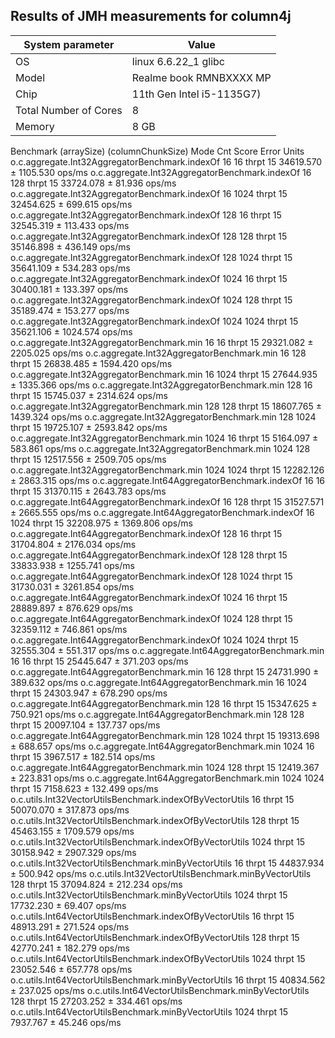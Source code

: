 ## Results of JMH measurements for column4j

| System parameter      | Value                              |
|-----------------------|------------------------------------|
| OS                    | linux 6.6.22_1 glibc               |
| Model                 | Realme book RMNBXXXX MP            |
| Chip                  | 11th Gen Intel i5-1135G7)          |
| Total Number of Cores | 8                                  |
| Memory                | 8 GB                               |


Benchmark                                                 (arraySize)  (columnChunkSize)   Mode  Cnt      Score      Error   Units
o.c.aggregate.Int32AggregatorBenchmark.indexOf                     16                 16  thrpt   15  34619.570 ± 1105.530  ops/ms
o.c.aggregate.Int32AggregatorBenchmark.indexOf                     16                128  thrpt   15  33724.078 ±   81.936  ops/ms
o.c.aggregate.Int32AggregatorBenchmark.indexOf                     16               1024  thrpt   15  32454.625 ±  699.615  ops/ms
o.c.aggregate.Int32AggregatorBenchmark.indexOf                    128                 16  thrpt   15  32545.319 ±  113.433  ops/ms
o.c.aggregate.Int32AggregatorBenchmark.indexOf                    128                128  thrpt   15  35146.898 ±  436.149  ops/ms
o.c.aggregate.Int32AggregatorBenchmark.indexOf                    128               1024  thrpt   15  35641.109 ±  534.283  ops/ms
o.c.aggregate.Int32AggregatorBenchmark.indexOf                   1024                 16  thrpt   15  30400.181 ±  133.397  ops/ms
o.c.aggregate.Int32AggregatorBenchmark.indexOf                   1024                128  thrpt   15  35189.474 ±  153.277  ops/ms
o.c.aggregate.Int32AggregatorBenchmark.indexOf                   1024               1024  thrpt   15  35621.106 ± 1024.574  ops/ms
o.c.aggregate.Int32AggregatorBenchmark.min                         16                 16  thrpt   15  29321.082 ± 2205.025  ops/ms
o.c.aggregate.Int32AggregatorBenchmark.min                         16                128  thrpt   15  26838.485 ± 1594.420  ops/ms
o.c.aggregate.Int32AggregatorBenchmark.min                         16               1024  thrpt   15  27644.935 ± 1335.366  ops/ms
o.c.aggregate.Int32AggregatorBenchmark.min                        128                 16  thrpt   15  15745.037 ± 2314.624  ops/ms
o.c.aggregate.Int32AggregatorBenchmark.min                        128                128  thrpt   15  18607.765 ± 1439.324  ops/ms
o.c.aggregate.Int32AggregatorBenchmark.min                        128               1024  thrpt   15  19725.107 ± 2593.842  ops/ms
o.c.aggregate.Int32AggregatorBenchmark.min                       1024                 16  thrpt   15   5164.097 ±  583.861  ops/ms
o.c.aggregate.Int32AggregatorBenchmark.min                       1024                128  thrpt   15  12517.556 ± 2509.705  ops/ms
o.c.aggregate.Int32AggregatorBenchmark.min                       1024               1024  thrpt   15  12282.126 ± 2863.315  ops/ms
o.c.aggregate.Int64AggregatorBenchmark.indexOf                     16                 16  thrpt   15  31370.115 ± 2643.783  ops/ms
o.c.aggregate.Int64AggregatorBenchmark.indexOf                     16                128  thrpt   15  31527.571 ± 2665.555  ops/ms
o.c.aggregate.Int64AggregatorBenchmark.indexOf                     16               1024  thrpt   15  32208.975 ± 1369.806  ops/ms
o.c.aggregate.Int64AggregatorBenchmark.indexOf                    128                 16  thrpt   15  31704.804 ± 2176.034  ops/ms
o.c.aggregate.Int64AggregatorBenchmark.indexOf                    128                128  thrpt   15  33833.938 ± 1255.741  ops/ms
o.c.aggregate.Int64AggregatorBenchmark.indexOf                    128               1024  thrpt   15  31730.031 ± 3261.854  ops/ms
o.c.aggregate.Int64AggregatorBenchmark.indexOf                   1024                 16  thrpt   15  28889.897 ±  876.629  ops/ms
o.c.aggregate.Int64AggregatorBenchmark.indexOf                   1024                128  thrpt   15  32359.112 ±  746.861  ops/ms
o.c.aggregate.Int64AggregatorBenchmark.indexOf                   1024               1024  thrpt   15  32555.304 ±  551.317  ops/ms
o.c.aggregate.Int64AggregatorBenchmark.min                         16                 16  thrpt   15  25445.647 ±  371.203  ops/ms
o.c.aggregate.Int64AggregatorBenchmark.min                         16                128  thrpt   15  24731.990 ±  389.632  ops/ms
o.c.aggregate.Int64AggregatorBenchmark.min                         16               1024  thrpt   15  24303.947 ±  678.290  ops/ms
o.c.aggregate.Int64AggregatorBenchmark.min                        128                 16  thrpt   15  15347.625 ±  750.921  ops/ms
o.c.aggregate.Int64AggregatorBenchmark.min                        128                128  thrpt   15  20097.104 ±  137.737  ops/ms
o.c.aggregate.Int64AggregatorBenchmark.min                        128               1024  thrpt   15  19313.698 ±  688.657  ops/ms
o.c.aggregate.Int64AggregatorBenchmark.min                       1024                 16  thrpt   15   3967.517 ±  182.514  ops/ms
o.c.aggregate.Int64AggregatorBenchmark.min                       1024                128  thrpt   15  12419.367 ±  223.831  ops/ms
o.c.aggregate.Int64AggregatorBenchmark.min                       1024               1024  thrpt   15   7158.623 ±  132.499  ops/ms
o.c.utils.Int32VectorUtilsBenchmark.indexOfByVectorUtils           16                     thrpt   15  50070.070 ±  317.873  ops/ms
o.c.utils.Int32VectorUtilsBenchmark.indexOfByVectorUtils          128                     thrpt   15  45463.155 ± 1709.579  ops/ms
o.c.utils.Int32VectorUtilsBenchmark.indexOfByVectorUtils         1024                     thrpt   15  30158.942 ± 2907.329  ops/ms
o.c.utils.Int32VectorUtilsBenchmark.minByVectorUtils               16                     thrpt   15  44837.934 ±  500.942  ops/ms
o.c.utils.Int32VectorUtilsBenchmark.minByVectorUtils              128                     thrpt   15  37094.824 ±  212.234  ops/ms
o.c.utils.Int32VectorUtilsBenchmark.minByVectorUtils             1024                     thrpt   15  17732.230 ±   69.407  ops/ms
o.c.utils.Int64VectorUtilsBenchmark.indexOfByVectorUtils           16                     thrpt   15  48913.291 ±  271.524  ops/ms
o.c.utils.Int64VectorUtilsBenchmark.indexOfByVectorUtils          128                     thrpt   15  42770.241 ±  182.279  ops/ms
o.c.utils.Int64VectorUtilsBenchmark.indexOfByVectorUtils         1024                     thrpt   15  23052.546 ±  657.778  ops/ms
o.c.utils.Int64VectorUtilsBenchmark.minByVectorUtils               16                     thrpt   15  40834.562 ±  237.025  ops/ms
o.c.utils.Int64VectorUtilsBenchmark.minByVectorUtils              128                     thrpt   15  27203.252 ±  334.461  ops/ms
o.c.utils.Int64VectorUtilsBenchmark.minByVectorUtils             1024                     thrpt   15   7937.767 ±   45.246  ops/ms
